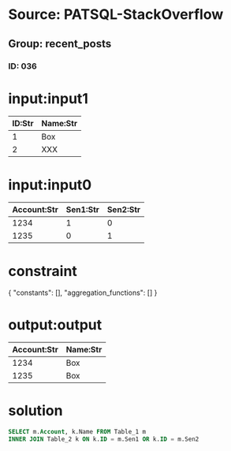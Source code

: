 # Source: PATSQL-StackOverflow
## Group: recent_posts
### ID: 036

# input:input1

| ID:Str | Name:Str |
|---|---|
| 1 | Box |
| 2 | XXX |

# input:input0

| Account:Str | Sen1:Str | Sen2:Str |
|---|---|---|
| 1234 | 1 | 0 |
| 1235 | 0 | 1 |

# constraint

{
  "constants": [],
  "aggregation_functions": []
}

# output:output

| Account:Str | Name:Str |
|---|---|
| 1234 | Box |
| 1235 | Box |

# solution

```sql
SELECT m.Account, k.Name FROM Table_1 m 
INNER JOIN Table_2 k ON k.ID = m.Sen1 OR k.ID = m.Sen2
```
